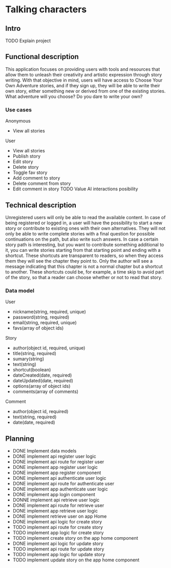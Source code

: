 # Talking characters

## Intro
TODO Explain project

## Functional description
This application focuses on providing users with tools and resources that allow them to unleash their creativity and artistic expression through story writing.
With that objective in mind, users will have access to Choose Your Own Adventure stories, and if they sign up, they will be able to write their own story, either something new or derived from one of the existing stories.
What adventure will you choose? Do you dare to write your own?

### Use cases

Anonymous
- View all stories

User
- View all stories
- Publish story
- Edit story
- Delete story
- Toggle fav story
- Add comment to story
- Delete comment from story
- Edit comment in story
TODO Value AI interactions posibility

## Technical description
Unregistered users will only be able to read the available content. In case of being registered or logged in, a user will have the possibility to start a new story or contribute to existing ones with their own alternatives.
They will not only be able to write complete stories with a final question for possible continuations on the path, but also write such answers. In case a certain story path is interesting, but you want to contribute something additional to it, you can write stories starting from that starting point and ending with a shortcut. These shortcuts are transparent to readers, so when they access them they will see the chapter they point to. Only the author will see a message indicating that this chapter is not a normal chapter but a shortcut to another. These shortcuts could be, for example, a time skip to avoid part of the story, so that a reader can choose whether or not to read that story.

### Data model

User
- nickname(string, required, unique)
- password(string, required)
- email(string, required, unique)
- favs(array of object ids)

Story
- author(object id, required, unique)
- title(string, required)
- sumary(string)
- text(string)
- shortcut(boolean)
- dateCreated(date, required)
- dateUpdated(date, required)
- options(array of object ids)
- comments(array of comments)

Comment
- author(object id, required)
- text(string, required)
- date(date, required)

## Planning
- DONE Implement data models
- DONE implement api register user logic
- DONE implement api route for register user
- DONE implement app register user logic
- DONE implement app register component
- DONE implement api authenticate user logic
- DONE implement api route for authenticate user
- DONE implement app authenticate user logic
- DONE implement app login component
- DONNE implement api retrieve user logic
- DONE implement api route for retrieve user
- DONE implement app retrieve user logic
- DONE implement retrieve user on app Home
- DONE implement api logic for create story
- TODO implement api route for create story
- TODO implement app logic for create story
- TODO implement create story on the app home component
- DONE implement api logic for update story
- TODO implement api route for update story
- TODO implement app logic for update story
- TODO implement update story on the app home component
